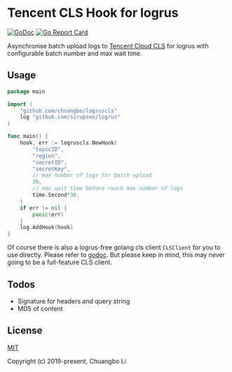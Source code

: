 # Tencent CLS Hook for logrus
[![GoDoc](https://godoc.org/github.com/chuangbo/logruscls?status.svg)](https://godoc.org/github.com/chuangbo/logruscls)
[![Go Report Card](https://goreportcard.com/badge/github.com/chuangbo/logruscls)](https://goreportcard.com/report/github.com/chuangbo/logruscls)

Asynchronise batch upload logs to [Tencent Cloud CLS](https://cloud.tencent.com/document/product/614/16873) for logrus with configurable batch number and max wait time.

## Usage

```go
package main

import (
	"github.com/chuangbo/logruscls"
	log "github.com/sirupsen/logrus"
)

func main() {
	hook, err := logruscls.NewHook(
		"topicID",
		"region",
		"secretID",
		"secretKey",
		// max number of logs for batch upload
		30,
		// max wait time before reach max number of logs
		time.Second*30,
	)
	if err != nil {
		panic(err)
	}
	log.AddHook(hook)
}

```

Of course there is also a logrus-free golang cls client `CLSClient` for you to use directly. Please refer to [godoc](https://godoc.org/github.com/chuangbo/logruscls). But please keep in mind, this may never going to be a full-feature CLS client.

## Todos

* Signature for headers and query string
* MD5 of content

## License

[MIT](http://opensource.org/licenses/MIT)

Copyright (c) 2019-present, Chuangbo Li
